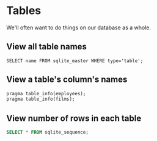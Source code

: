 # Tables

We'll often want to do things on our database as a whole.

## View all table names

```
SELECT name FROM sqlite_master WHERE type='table';
```

## View a table's column's names

```sql
pragma table_info(employees);
pragma table_info(films);
```

## View number of rows in each table

```sql
SELECT * FROM sqlite_sequence;
```

##

```sql

```

##

```sql

```

##

```sql

```

##

```sql

```

##

```sql

```

##

```sql

```

##

```sql

```

##

```sql

```

##

```sql

```

##

```sql

```

##

```sql

```
